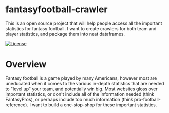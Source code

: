# fantasyfootball-crawler
This is an open source project that will help people access all the important statistics for fantasy football.
I want to create crawlers for both team and player statistics, and package them into neat dataframes.

[![License](https://img.shields.io/badge/License-Apache_2.0-blue.svg)](https://opensource.org/licenses/Apache-2.0)

# Overview

Fantasy football is a game played by many Americans, however most are uneducated when it comes to the various in-depth statistics that are needed to "level up" your team, and potentially win big. Most websites gloss over important statistics, or don't include all of the information needed (think FantasyPros), or perhaps include too much information (think pro-football-reference). I want to build a one-stop-shop for these important statistics.
